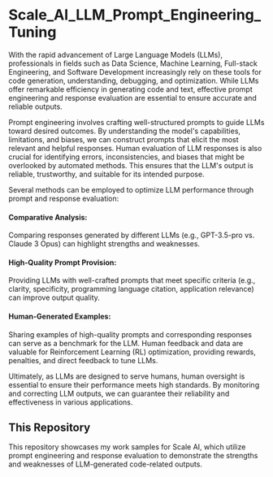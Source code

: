 # Scale_AI_LLM_Prompt_Engineering_Tuning

With the rapid advancement of Large Language Models (LLMs), professionals in fields such as Data Science, Machine Learning, Full-stack Engineering, and Software Development increasingly rely on these tools for code generation, understanding, debugging, and optimization. While LLMs offer remarkable efficiency in generating code and text, effective prompt engineering and response evaluation are essential to ensure accurate and reliable outputs.

Prompt engineering involves crafting well-structured prompts to guide LLMs toward desired outcomes. By understanding the model's capabilities, limitations, and biases, we can construct prompts that elicit the most relevant and helpful responses. Human evaluation of LLM responses is also crucial for identifying errors, inconsistencies, and biases that might be overlooked by automated methods. This ensures that the LLM's output is reliable, trustworthy, and suitable for its intended purpose.

Several methods can be employed to optimize LLM performance through prompt and response evaluation:

#### Comparative Analysis: 
Comparing responses generated by different LLMs (e.g., GPT-3.5-pro vs. Claude 3 Opus) can highlight strengths and weaknesses.
#### High-Quality Prompt Provision: 
Providing LLMs with well-crafted prompts that meet specific criteria (e.g., clarity, specificity, programming language citation, application relevance) can improve output quality.
#### Human-Generated Examples: 
Sharing examples of high-quality prompts and corresponding responses can serve as a benchmark for the LLM.
Human feedback and data are valuable for Reinforcement Learning (RL) optimization, providing rewards, penalties, and direct feedback to tune LLMs.

Ultimately, as LLMs are designed to serve humans, human oversight is essential to ensure their performance meets high standards. By monitoring and correcting LLM outputs, we can guarantee their reliability and effectiveness in various applications.

## This Repository
This repository showcases my work samples for Scale AI, which utilize prompt engineering and response evaluation to demonstrate the strengths and weaknesses of LLM-generated code-related outputs.
